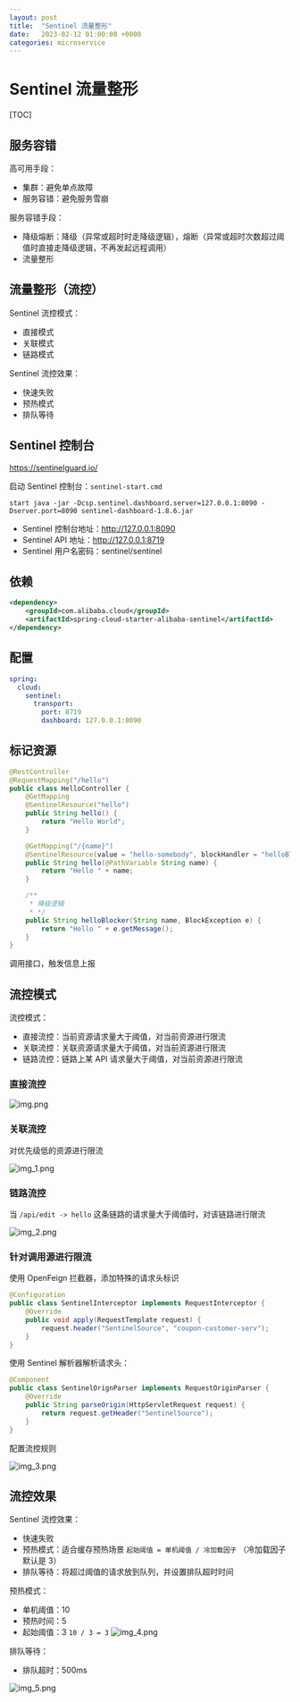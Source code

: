 ```yaml
---
layout: post
title:  "Sentinel 流量整形"
date:   2023-02-12 01:00:00 +0000
categories: microservice
---
```


# Sentinel 流量整形

[TOC]

## 服务容错

高可用手段：
* 集群：避免单点故障
* 服务容错：避免服务雪崩

服务容错手段：
* 降级熔断：降级（异常或超时时走降级逻辑），熔断（异常或超时次数超过阈值时直接走降级逻辑，不再发起远程调用）
* 流量整形

## 流量整形（流控）

Sentinel 流控模式：
* 直接模式
* 关联模式
* 链路模式

Sentinel 流控效果：
* 快速失败
* 预热模式
* 排队等待

## Sentinel 控制台

https://sentinelguard.io/

启动 Sentinel 控制台：`sentinel-start.cmd`
```
start java -jar -Dcsp.sentinel.dashboard.server=127.0.0.1:8090 -Dserver.port=8090 sentinel-dashboard-1.8.6.jar
```

* Sentinel 控制台地址：http://127.0.0.1:8090
* Sentinel API 地址：http://127.0.0.1:8719
* Sentinel 用户名密码：sentinel/sentinel

## 依赖

```xml
<dependency>
    <groupId>com.alibaba.cloud</groupId>
    <artifactId>spring-cloud-starter-alibaba-sentinel</artifactId>
</dependency>
```

## 配置

```yaml
spring:
  cloud:
    sentinel:
      transport:
        port: 8719
        dashboard: 127.0.0.1:8090
```

## 标记资源

```java
@RestController
@RequestMapping("/hello")
public class HelloController {
    @GetMapping
    @SentinelResource("hello")
    public String hello() {
        return "Hello World";
    }

    @GetMapping("/{name}")
    @SentinelResource(value = "hello-somebody", blockHandler = "helloBlocker")
    public String hello(@PathVariable String name) {
        return "Hello " + name;
    }

    /**
     * 降级逻辑
     * */
    public String helloBlocker(String name, BlockException e) {
        return "Hello " + e.getMessage();
    }
}
```

调用接口，触发信息上报

## 流控模式

流控模式：
* 直接流控：当前资源请求量大于阈值，对当前资源进行限流
* 关联流控：关联资源请求量大于阈值，对当前资源进行限流
* 链路流控：链路上某 API 请求量大于阈值，对当前资源进行限流

### 直接流控

![img.png](/static/imgs/sentinel-flow/sentinel-direct.png)

### 关联流控

对优先级低的资源进行限流

![img_1.png](/static/imgs/sentinel-flow/sentinel-relation.png)

### 链路流控

当 `/api/edit -> hello` 这条链路的请求量大于阈值时，对该链路进行限流

![img_2.png](/static/imgs/sentinel-flow/sentinel-link.png)

### 针对调用源进行限流

使用 OpenFeign 拦截器，添加特殊的请求头标识

```java
@Configuration
public class SentinelInterceptor implements RequestInterceptor {
    @Override
    public void apply(RequestTemplate request) {
        request.header("SentinelSource", "coupon-customer-serv");
    }
}
```

使用 Sentinel 解析器解析请求头：
```java
@Component
public class SentinelOrignParser implements RequestOriginParser {
    @Override
    public String parseOrigin(HttpServletRequest request) {
        return request.getHeader("SentinelSource");
    }
}
```

配置流控规则

![img_3.png](/static/imgs/sentinel-flow/sentinel-rule.png)


## 流控效果

Sentinel 流控效果：
* 快速失败
* 预热模式：适合缓存预热场景 `起始阈值 = 单机阈值 / 冷加载因子` （冷加载因子默认是 3） 
* 排队等待：将超过阈值的请求放到队列，并设置排队超时时间

预热模式：
* 单机阈值：10
* 预热时间：5
* 起始阈值：3 `10 / 3 = 3`
![img_4.png](/static/imgs/sentinel-flow/sentinel-hot.png)

排队等待：
* 排队超时：500ms

![img_5.png](/static/imgs/sentinel-flow/sentinel-queue.png)